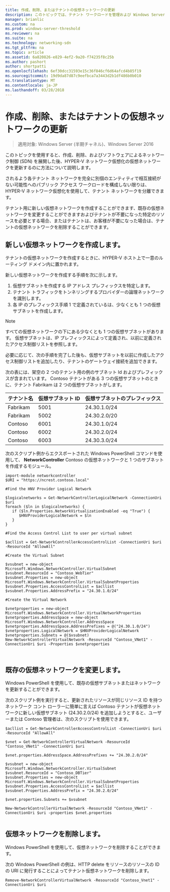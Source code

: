 ```yaml
---
title: 作成、削除、またはテナントの仮想ネットワークの更新
description: このトピックでは、テナント ワークロードを管理および Windows Server 2016 での仮想ネットワークに方法について、ソフトウェア定義ネットワーク ガイドの一部です。
manager: brianlic
ms.custom: na
ms.prod: windows-server-threshold
ms.reviewer: na
ms.suite: na
ms.technology: networking-sdn
ms.tgt_pltfrm: na
ms.topic: article
ms.assetid: 6a820826-e829-4ef2-9a20-f74235f8c25b
ms.author: pashort
author: shortpatti
ms.openlocfilehash: 6ef30dcc31593e15c36f846cf6d64afcd4b85f19
ms.sourcegitcommit: 19d9da87d87c9eefbca7a3443d2b1df486b0b010
ms.translationtype: MT
ms.contentlocale: ja-JP
ms.lasthandoff: 03/28/2018
---
```

# <a name="create-delete-or-update-tenant-virtual-networks"></a>作成、削除、またはテナントの仮想ネットワークの更新

>適用対象: Windows Server (半期チャネル)、Windows Server 2016

このトピックを使用すると、作成、削除、およびソフトウェアによるネットワーク制御 (SDN) を展開した後、HYPER-V ネットワーク仮想化の仮想ネットワークを更新するのに方法について説明します。  
  
されるよう各テナント ネットワークを完全に別個のエンティティで相互接続がない可能性へのパブリック アクセス ワークロードを構成しない限りは、HYPER-V ネットワーク仮想化を使用して、テナント ネットワークを分離できます。  
  
テナント用に新しい仮想ネットワークを作成することができます、既存の仮想ネットワークを変更することができますおよびテナントが不要になった特定のリソースを必要とする場合、またはテナントは、お客様が不要になった場合は、テナントの仮想ネットワークを削除することができます。  
  
## <a name="create-a-new-virtual-network"></a>新しい仮想ネットワークを作成します。  
  
テナントの仮想ネットワークを作成するときに、HYPER-V ホスト上で一意のルーティング ドメイン内に置かれます。  
  
新しい仮想ネットワークを作成する手順を次に示します。  
  
1. 仮想サブネットを作成する IP アドレス プレフィックスを特定します。   
2. テナント トラフィックをトンネリングするプロバイダーの論理ネットワークを識別します。   
3. 各 IP のプレフィックス手順 1 で定義されているは、少なくとも 1 つの仮想サブネットを作成します。   
  
>[!NOTE]  
>すべての仮想ネットワークの下にある少なくとも 1 つの仮想サブネットがあります。 仮想サブネットは、IP プレフィックスによって定義され、以前に定義されたアクセス制御リストを参照します。  
  
必要に応じて、次の手順を完了した後も、仮想サブネットを以前に作成したアクセス制御リストを追加したり、テナントのゲートウェイ接続を追加できます。    
  
次の表には、架空の 2 つのテナント用の例のサブネット Id およびプレフィックスが含まれています。 Contoso テナントがある 3 つの仮想サブネットのときに、テナント Fabrikam は 2 つの仮想サブネットがします。  
  
  
  
テナント名  |仮想サブネット ID  |仮想サブネットのプレフィックス    
---------|---------|---------  
Fabrikam    |5001         |24.30.1.0/24           
Fabrikam     |5002         | 24.30.2.0/20          
Contoso    |6001         |  24.30.1.0/24         
Contoso    | 6002        |  24.30.2.0/24         
Contoso     | 6003        | 24.30.3.0/24          
  
次のスクリプト例からエクスポートされた Windows PowerShell コマンドを使用して、 **NetworkController** Contoso の仮想ネットワークと 1 つのサブネットを作成するモジュール。   
  
```  
import-module networkcontroller  
$URI = "https://ncrest.contoso.local"  
  
#Find the HNV Provider Logical Network  
  
$logicalnetworks = Get-NetworkControllerLogicalNetwork -ConnectionUri $uri  
foreach ($ln in $logicalnetworks) {  
   if ($ln.Properties.NetworkVirtualizationEnabled -eq "True") {  
      $HNVProviderLogicalNetwork = $ln  
   }  
}   
  
#Find the Access Control List to user per virtual subnet  
  
$acllist = Get-NetworkControllerAccessControlList -ConnectionUri $uri -ResourceId "AllowAll"  
  
#Create the Virtual Subnet  
  
$vsubnet = new-object Microsoft.Windows.NetworkController.VirtualSubnet  
$vsubnet.ResourceId = "Contoso_WebTier"  
$vsubnet.Properties = new-object Microsoft.Windows.NetworkController.VirtualSubnetProperties  
$vsubnet.Properties.AccessControlList = $acllist  
$vsubnet.Properties.AddressPrefix = "24.30.1.0/24"  
  
#Create the Virtual Network  
  
$vnetproperties = new-object Microsoft.Windows.NetworkController.VirtualNetworkProperties  
$vnetproperties.AddressSpace = new-object Microsoft.Windows.NetworkController.AddressSpace  
$vnetproperties.AddressSpace.AddressPrefixes = @("24.30.1.0/24")  
$vnetproperties.LogicalNetwork = $HNVProviderLogicalNetwork  
$vnetproperties.Subnets = @($vsubnet)  
New-NetworkControllerVirtualNetwork -ResourceId "Contoso_VNet1" -ConnectionUri $uri -Properties $vnetproperties  
  
  
```  
  
## <a name="modify-an-existing-virtual-network"></a>既存の仮想ネットワークを変更します。  
Windows PowerShell を使用して、既存の仮想サブネットまたはネットワークを更新することができます。   
  
次のスクリプト例を実行すると、更新されたリソースが同じリソース ID を持つネットワーク コント ローラーに簡単に言えば Contoso テナントが仮想ネットワークに新しい仮想サブネット (24.30.2.0/24) を追加しようとすると、ユーザーまたは Contoso 管理者は、次のスクリプトを使用できます。  
  
```  
$acllist = Get-NetworkControllerAccessControlList -ConnectionUri $uri -ResourceId "AllowAll"  
  
$vnet = Get-NetworkControllerVirtualNetwork -ResourceId "Contoso_VNet1" -ConnectionUri $uri  
  
$vnet.properties.AddressSpace.AddressPrefixes += "24.30.2.0/24"  
  
$vsubnet = new-object Microsoft.Windows.NetworkController.VirtualSubnet  
$vsubnet.ResourceId = "Contoso_DBTier"  
$vsubnet.Properties = new-object Microsoft.Windows.NetworkController.VirtualSubnetProperties  
$vsubnet.Properties.AccessControlList = $acllist  
$vsubnet.Properties.AddressPrefix = "24.30.2.0/24"  
  
$vnet.properties.Subnets += $vsubnet  
  
New-NetworkControllerVirtualNetwork -ResourceId "Contoso_VNet1" -ConnectionUri $uri -properties $vnet.properties  
  
```  
  
## <a name="delete-a-virtual-network"></a>仮想ネットワークを削除します。  
  
Windows PowerShell を使用して、仮想ネットワークを削除することができます。  
  
次の Windows PowerShell の例は、HTTP delete をリソースのリソースの ID の URI に発行することによってテナント仮想ネットワークを削除します。  
  
    Remove-NetworkControllerVirtualNetwork -ResourceId "Contoso_Vnet1" -ConnectionUri $uri  


